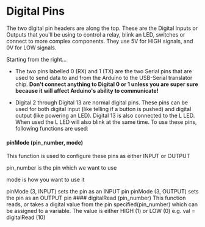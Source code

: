 # Digital Pins

<p> The two digital pin headers are along the top. These are the Digital Inputs or Outputs that you'll be using to control a relay, 
    blink an LED, switches or connect to more complex components. They use 5V for HIGH signals, and 0V for LOW signals. </p>
<p> Starting from the right... </p>

+  The two pins labelled 0 (RX) and 1 (TX) are the two Serial pins that are used to send data to and from the Arduino to the USB-Serial translator chip. 
       <b> Don't connect anything to Digital 0 or 1 unless you are super sure because it will affect Arduino's ability to communicate!</b>

+  Digital 2 through Digital 13 are normal digital pins. These pins can be used for both digital input (like telling if a button is pushed) and digital output (like          powering an LED). Digital 13 is also connected to the L LED. When used the L LED will also blink at the same time.
   To use these pins, following functions are used:
  
  #### pinMode (pin_number, mode)
   This function is used to configure these pins as either INPUT or OUTPUT
   <p>pin_number is the pin which we want to use</p>
   <p>mode is how you want to use it</p>
   pinMode (3, INPUT) sets the pin as an INPUT pin
   pinMode (3, OUTPUT) sets the pin as an OUTPUT pin
  #### digitalRead (pin_number)
   This function reads, or takes a digital value from the pin specified(pin_number) which can be assigned to a variable. The value is either HIGH (1) or LOW (0)
   e.g. val = digitalRead (10)
     
